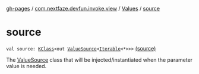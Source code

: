 [gh-pages](../../index.md) / [com.nextfaze.devfun.invoke.view](../index.md) / [Values](index.md) / [source](./source.md)

# source

`val source: `[`KClass`](https://kotlinlang.org/api/latest/jvm/stdlib/kotlin.reflect/-k-class/index.html)`<out `[`ValueSource`](../-value-source/index.md)`<`[`Iterable`](https://kotlinlang.org/api/latest/jvm/stdlib/kotlin.collections/-iterable/index.html)`<*>>>` [(source)](https://github.com/NextFaze/dev-fun/tree/master/devfun-annotations/src/main/java/com/nextfaze/devfun/invoke/view/ValueSource.kt#L65)

The [ValueSource](../-value-source/index.md) class that will be injected/instantiated when the parameter value is needed.

